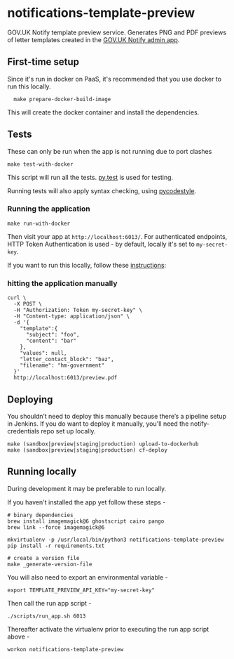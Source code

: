 # notifications-template-preview

GOV.UK Notify template preview service. Generates PNG and PDF previews of letter templates 
created in the [GOV.UK Notify admin app](http://github.com/alphagov/notifications-admin).

## First-time setup

Since it's run in docker on PaaS, it's recommended that you use docker to run this locally.

```shell
  make prepare-docker-build-image
```

This will create the docker container and install the dependencies.

## Tests

These can only be run when the app is not running due to port clashes

```shell
make test-with-docker
```

This script will run all the tests. [py.test](http://pytest.org/latest/) is used for testing.

Running tests will also apply syntax checking, using [pycodestyle](https://pypi.python.org/pypi/pycodestyle).


### Running the application


```shell
make run-with-docker
```


Then visit your app at `http://localhost:6013/`. For authenticated endpoints, HTTP Token Authentication is used - by default, locally it's set to `my-secret-key`.

If you want to run this locally, follow these [instructions](#running-locally):

### hitting the application manually
```shell
curl \
  -X POST \
  -H "Authorization: Token my-secret-key" \
  -H "Content-type: application/json" \
  -d '{
    "template":{
      "subject": "foo",
      "content": "bar"
    },
    "values": null,
    "letter_contact_block": "baz",
    "filename": "hm-government"
  }'
  http://localhost:6013/preview.pdf
```

## Deploying

You shouldn’t need to deploy this manually because there’s a pipeline setup in Jenkins. If you do want to deploy it manually, you'll need the notify-credentials repo set up locally.

```shell
make (sandbox|preview|staging|production) upload-to-dockerhub
make (sandbox|preview|staging|production) cf-deploy
```

## Running locally

During development it may be preferable to run locally.

If you haven't installed the app yet follow these steps - 

```shell
# binary dependencies
brew install imagemagick@6 ghostscript cairo pango
brew link --force imagemagick@6

mkvirtualenv -p /usr/local/bin/python3 notifications-template-preview
pip install -r requirements.txt

# create a version file
make _generate-version-file
```

You will also need to export an environmental variable -

```shell
export TEMPLATE_PREVIEW_API_KEY="my-secret-key"
```

Then call the run app script -

```shell
./scripts/run_app.sh 6013
```

Thereafter activate the virtualenv prior to executing the run app script above -

```shell
workon notifications-template-preview
```
